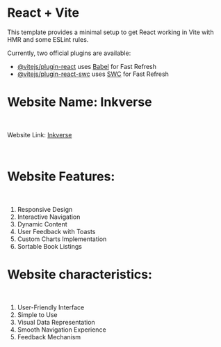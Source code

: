 # React + Vite

This template provides a minimal setup to get React working in Vite with HMR and some ESLint rules.

Currently, two official plugins are available:

- [@vitejs/plugin-react](https://github.com/vitejs/vite-plugin-react/blob/main/packages/plugin-react/README.md) uses [Babel](https://babeljs.io/) for Fast Refresh
- [@vitejs/plugin-react-swc](https://github.com/vitejs/vite-plugin-react-swc) uses [SWC](https://swc.rs/) for Fast Refresh

<h1>Website Name: Inkverse</h1>

</br>

Website Link: <a href="https://inkverse-react-app.netlify.app/" target="_blank">Inkverse</a>

</br>

<h1>Website Features:</h1>

</br>

<ol>
  <li>Responsive Design</li>
  <li>Interactive Navigation</li>
  <li>Dynamic Content</li>
  <li>User Feedback with Toasts</li>
  <li>Custom Charts Implementation</li>
  <li>Sortable Book Listings</li>
</ol>

<h1>Website  characteristics:</h1>

</br>

<ol>
  <li>User-Friendly Interface</li>
  <li>Simple to Use</li>
  <li>Visual Data Representation</li>
  <li>Smooth Navigation Experience</li>
  <li> Feedback Mechanism</li>
</ol>




